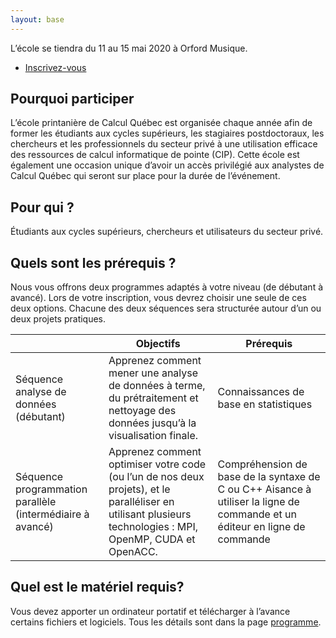 ```yaml
---
layout: base
---
```


<section class="special box">
    <p>L’école se tiendra du 11 au 15 mai 2020 à Orford Musique.  
        <ul class="actions stacked">
            <li><a href="inscription" class="button primary">Inscrivez-vous</a></li>
        </ul>
    </p>
</section>

## Pourquoi participer
L’école printanière de Calcul Québec est organisée chaque année afin de former les étudiants aux cycles supérieurs, les stagiaires postdoctoraux, les chercheurs et les professionnels du secteur privé à une utilisation efficace des ressources de calcul informatique de pointe (CIP). Cette école est également une occasion unique d’avoir un accès privilégié aux analystes de Calcul Québec qui seront sur place pour la durée de l’événement.

## Pour qui ?
Étudiants aux cycles supérieurs, chercheurs et utilisateurs du secteur privé.


## Quels sont les prérequis ?
Nous vous offrons deux programmes adaptés à votre niveau (de débutant à avancé). Lors de votre inscription, vous devrez choisir une seule de ces deux options. Chacune des deux séquences sera structurée autour d’un ou deux projets pratiques.

|                                                               | Objectifs                                                                                                                                                     | Prérequis                                                                                                                     |
|-----------------------------------------------------------    |-------------------------------------------------------------------------------------------------------------------------------------------------------------  |------------------------------------------------------------------------------------------------------------------------------ |
| Séquence analyse de données (débutant)                        | Apprenez comment mener une analyse de données à terme, du prétraitement et nettoyage des données jusqu’à la visualisation finale.                             | Connaissances de base en statistiques                                                                                         |
| Séquence programmation parallèle (intermédiaire à avancé)     | Apprenez comment optimiser votre code (ou l’un de nos deux projets), et le paralléliser en utilisant plusieurs technologies : MPI, OpenMP, CUDA et OpenACC.   | Compréhension de base de la syntaxe de C ou C++   Aisance à utiliser la ligne de commande et un éditeur en ligne de commande  |

## Quel est le matériel requis?
Vous devez apporter un ordinateur portatif et télécharger à l’avance certains fichiers et logiciels. Tous les détails sont dans la page [programme](programme).
